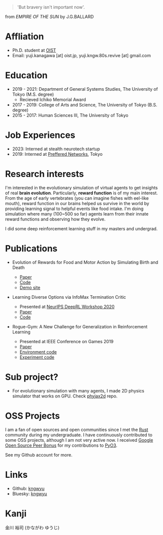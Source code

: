 > 'But bravery isn't important now'.

from *EMPIRE OF THE SUN* by J.G.BALLARD

# Affliation
- Ph.D. student at [OIST](https://www.oist.jp/)
- Email: yuji.kanagawa [at] oist.jp, yuji.kngw.80s.revive [at] gmail.com

# Education
- 2019 - 2021: Department of General Systems Studies, The University of Tokyo (M.S. degree)
  - Recieved Ichiko Memorial Award
- 2017 - 2019: College of Arts and Science, The University of Tokyo (B.S. degree)
- 2015 - 2017: Human Sciences III, The University of Tokyo

# Job Experiences
- 2023: Interned at stealth neurotech startup
- 2019: Interned at [Preffered Networks](https://www.preferred.jp/), Tokyo

# Research interests
I'm interested in the evolutionary simulation of virtual agents to get insights of real **brain evolution**.
Particularly, **reward function** is of my main interest.
From the age of early vertebrates (you can imagine fishes with eel-like mouth), reward function in our brains helped us survive in the world by providing learning signal to helpful events like food intake.
I'm doing simulation where many (100~500 so far) agents learn from their innate reward functions and observing how they evolve.

I did some deep reinforcement learning stuff in my masters and undergrad.

# Publications
- Evolution of Rewards for Food and Motor Action by Simulating Birth and Death
  - [Paper](https://direct.mit.edu/isal/proceedings/isal2024/36/35/123529)
  - [Code](https://github.com/oist/emevo)
  - [Demo site](https://emevo-alife2024.pages.dev/)

- Learning Diverse Options via InfoMax Termination Critic
  - Presented at [NeurIPS DeepRL Workshop 2020](https://sites.google.com/view/deep-rl-workshop-neurips2020/)
  - [Paper](https://arxiv.org/abs/2010.02756)
  - [Code](https://github.com/kngwyu/infomax-option-critic)

- Rogue-Gym: A New Challenge for Generalization in Reinforcement Learning
  - Presented at IEEE Conference on Games 2019
  - [Paper](https://arxiv.org/abs/1904.08129)
  - [Environment code](https://github.com/kngwyu/rogue-gym)
  - [Experiment code](https://github.com/kngwyu/rogue-gym-agents-cog19)

# Sub project?
- For evolutionary simulation with many agents, I made 2D physics simulator that works on GPU. Check [phyjax2d](https://github.com/kngwyu/phyjax2d) repo.

# OSS Projects
I am a fan of open sources and open communities since I met the [Rust](https://www.rust-lang.org/) community during my undergraduate.
I have continuously contributed to some OSS projects, although I am not very active now.
I received [Google Open Source Peer Bonus](https://opensource.googleblog.com/2020/10/announcing-latest-google-open-source.html) for my contributions to [PyO3](https://github.com/PyO3/pyo3).

See my Github account for more.

# Links
- Github: [kngwyu](https://github.com/kngwyu)
- Bluesky: [kngwyu](https://bsky.app/profile/kngwyu.bsky.social)

# Kanji

金川 裕司 (かながわ ゆうじ)
